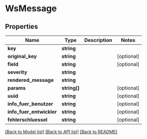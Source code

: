# WsMessage

## Properties
Name | Type | Description | Notes
------------ | ------------- | ------------- | -------------
**key** | **string** |  | 
**original_key** | **string** |  | [optional] 
**field** | **string** |  | [optional] 
**severity** | **string** |  | 
**rendered_message** | **string** |  | 
**params** | **string[]** |  | [optional] 
**uuid** | **string** |  | [optional] 
**info_fuer_benutzer** | **string** |  | [optional] 
**info_fuer_entwickler** | **string** |  | [optional] 
**fehlerschluessel** | **string** |  | [optional] 

[[Back to Model list]](../README.md#documentation-for-models) [[Back to API list]](../README.md#documentation-for-api-endpoints) [[Back to README]](../README.md)


